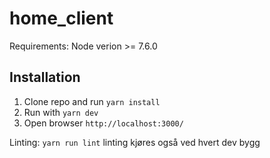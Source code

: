 # home_client

Requirements:
Node verion >= 7.6.0

## Installation
1) Clone repo and run ```yarn install```
2) Run with ```yarn dev```
3) Open browser ```http://localhost:3000/```

Linting: ```yarn run lint```
    linting kjøres også ved hvert dev bygg